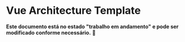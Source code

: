 # Vue Architecture Template

**Este documento está no estado "trabalho em andamento" e pode ser modificado conforme necessário.** 🚧
